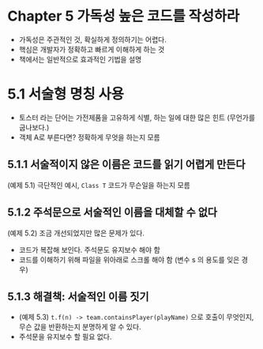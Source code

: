 # Chapter 5 가독성 높은 코드를 작성하라

* 가독성은 주관적인 것, 확실하게 정의하기는 어렵다.
* 핵심은 개발자가 정확하고 빠르게 이해하게 하는 것
* 책에서는 일반적으로 효과적인 기법을 설명

# 5.1 서술형 명칭 사용

* 토스터 라는 단어는 가전제품을 고유하게 식별, 하는 일에 대한 많은 힌트 (무언가를 굽나보다.)
* 객체 A로 부른다면? 정확하게 무엇을 하는지 모름

## 5.1.1 서술적이지 않은 이름은 코드를 읽기 어렵게 만든다

(예제 5.1) 극단적인 예시, `Class T` 코드가 무슨일을 하는지 모름

## 5.1.2 주석문으로 서술적인 이름을 대체할 수 없다

(예제 5.2) 조금 개선되었지만 많은 문제가 있다.

* 코드가 복잡해 보인다. 주석문도 유지보수 해야 함
* 코드를 이해하기 위해 파일을 위아래로 스크롤 해야 함 (변수 s 의 용도를 잊은 경우)

## 5.1.3 해결책: 서술적인 이름 짓기

* (예제 5.3) `t.f(n) -> team.containsPlayer(playName)` 으로 호출이 무엇인지, 무슨 값을 반환하는지 분명하게 알 수 있다.
* 주석문을 유지보수 할 필요 없다.

